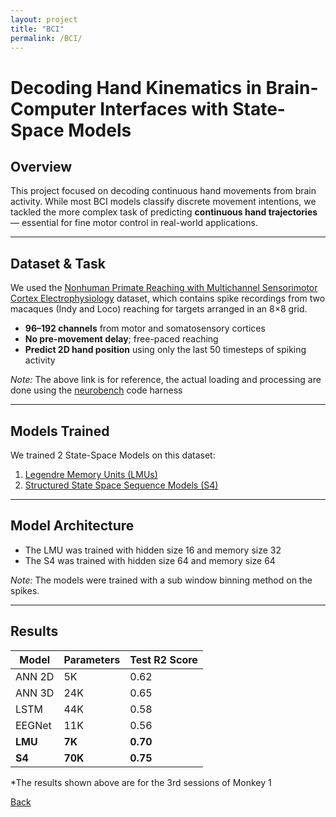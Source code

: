 ```yaml
---
layout: project
title: "BCI"
permalink: /BCI/
---
```


# Decoding Hand Kinematics in Brain-Computer Interfaces with State-Space Models

## Overview
This project focused on decoding continuous hand movements from brain activity. While most BCI models classify discrete movement intentions, we tackled the more complex task of predicting **continuous hand trajectories** — essential for fine motor control in real-world applications.

---

## Dataset & Task
We used the [Nonhuman Primate Reaching with Multichannel Sensorimotor Cortex Electrophysiology](https://zenodo.org/records/583331) dataset, which contains spike recordings from two macaques (Indy and Loco) reaching for targets arranged in an 8×8 grid.

- **96–192 channels** from motor and somatosensory cortices
- **No pre-movement delay**; free-paced reaching
- **Predict 2D hand position** using only the last 50 timesteps of spiking activity

*Note:* The above link is for reference, the actual loading and processing are done using the [neurobench](https://github.com/NeuroBench/neurobench) code harness


---

## Models Trained

We trained 2 State-Space Models on this dataset:
1. [Legendre Memory Units (LMUs)](https://proceedings.neurips.cc/paper_files/paper/2019/file/952285b9b7e7a1be5aa7849f32ffff05-Paper.pdf)
2. [Structured State Space Sequence Models (S4)](https://arxiv.org/pdf/2111.00396)

---

## Model Architecture

- The LMU was trained with hidden size 16 and memory size 32
- The S4 was trained with hidden size 64 and memory size 64

*Note:* The models were trained with a sub window binning method on the spikes.

---

## Results

| Model       | Parameters | Test R2 Score |
|-------------|------------|---------------|
| ANN 2D      | 5K         | 0.62          |    
| ANN 3D      | 24K        | 0.65          |    
| LSTM        | 44K        | 0.58          |    
| EEGNet      | 11K        | 0.56          |    
| **LMU**     | **7K**     | **0.70**      |    
| **S4**      | **70K**    | **0.75**      |


*The results shown above are for the 3rd sessions of Monkey 1


[Back](/index/)
